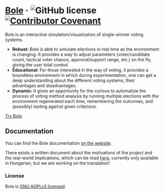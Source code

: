 # [Bole](https://getbole.com) &middot; ![GitHub license](https://img.shields.io/github/license/aporbokor/bole) [![Contributor Covenant](https://img.shields.io/badge/Contributor%20Covenant-2.1-4baaaa.svg)](code_of_conduct.md) 

Bole is an interactive simulation/visualization of single-winner voting systems.

* **Robust:** Bole is able to simulate elections in real time as the environment is changing. It provides a way to adjust parameters (voter/candidate count, tactical voter chance, approval/support range, etc.) on the fly, giving the user total control.
* **Educational:** For those interested in the way of voting, it provides a boundless environment in which during experimentation, one can get a deep understanding about the different voting systems, their advantages and disadvantages.
* **Dynamic:** It gives an opportunity for the curious to automatize the process of voting method analysis by running multiple elections with the environment regenerated each time, remembering the outcomes, and (possibly) testing against given criterions.

[Try Bole](https://getbole.com)

## Documentation

You can find the Bole documentation [on the website](https://getbole.com/pages/intro/).

There exists a written document about the motivations of the project and the real-world implications, which can be read [here](abstract.pdf), currently only available in Hungarian, but we are working on the translation!

### License

Bole is [GNU AGPLv3 licensed](./LICENSE).
